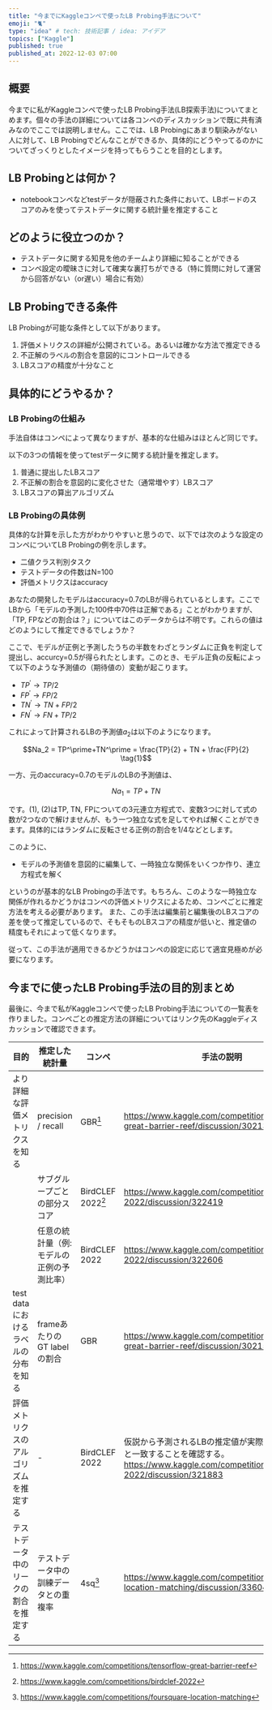 ```yaml
---
title: "今までにKaggleコンペで使ったLB Probing手法について"
emoji: "🐈"
type: "idea" # tech: 技術記事 / idea: アイデア
topics: ["Kaggle"]
published: true
published_at: 2022-12-03 07:00
---
```

## 概要

今までに私がKaggleコンペで使ったLB Probing手法(LB探索手法)についてまとめます。個々の手法の詳細については各コンペのディスカッションで既に共有済みなのでここでは説明しません。ここでは、LB Probingにあまり馴染みがない人に対して、LB Probingでどんなことができるか、具体的にどうやってるのかについてざっくりとしたイメージを持ってもらうことを目的とします。

## LB Probingとは何か？

- notebookコンペなどtestデータが隠蔽された条件において、LBボードのスコアのみを使ってテストデータに関する統計量を推定すること

## どのように役立つのか？

- テストデータに関する知見を他のチームより詳細に知ることができる
- コンペ設定の曖昧さに対して確実な裏打ちができる（特に質問に対して運営から回答がない（or遅い）場合に有効）

## LB Probingできる条件

LB Probingが可能な条件として以下があります。

1. 評価メトリクスの詳細が公開されている。あるいは確かな方法で推定できる
2. 不正解のラベルの割合を意図的にコントロールできる
3. LBスコアの精度が十分なこと

## 具体的にどうやるか？

### LB Probingの仕組み

手法自体はコンペによって異なりますが、基本的な仕組みはほとんど同じです。

以下の3つの情報を使ってtestデータに関する統計量を推定します。

1. 普通に提出したLBスコア
2. 不正解の割合を意図的に変化させた（通常増やす）LBスコア
3. LBスコアの算出アルゴリズム

### LB Probingの具体例

具体的な計算を示した方がわかりやすいと思うので、以下では次のような設定のコンペについてLB Probingの例を示します。

* 二値クラス判別タスク
* テストデータの件数はN=100
* 評価メトリクスはaccuracy

あなたの開発したモデルはaccuracy=0.7のLBが得られているとします。ここでLBから「モデルの予測した100件中70件は正解である」ことがわかりますが、「TP, FPなどの割合は？」についてはこのデータからは不明です。これらの値はどのようにして推定できるでしょうか？

ここで、モデルが正例と予測したうちの半数をわざとランダムに正負を判定して提出し、accurcy=0.5が得られたとします。このとき、モデル正負の反転によって以下のような予測値の（期待値の）変動が起こります。

* $TP^\prime \rightarrow TP / 2$
* $FP^\prime \rightarrow FP / 2$
* $TN^\prime \rightarrow TN + FP / 2$
* $FN^\prime \rightarrow FN + TP / 2$

これによって計算されるLBの予測値$a_2$は以下のようになります。

$$Na_2 = TP^\prime+TN^\prime = \frac{TP}{2} + TN + \frac{FP}{2} \tag{1}$$

一方、元のaccuracy=0.7のモデルのLBの予測値は、

$$Na_1 = TP + TN \tag{2}$$

です。(1), (2)はTP, TN, FPについての3元連立方程式で、変数3つに対して式の数が2つなので解けませんが、もう一つ独立な式を足してやれば解くことができます。具体的にはランダムに反転させる正例の割合を1/4などとします。

このように、

* モデルの予測値を意図的に編集して、一時独立な関係をいくつか作り、連立方程式を解く

というのが基本的なLB Probingの手法です。もちろん、このような一時独立な関係が作れるかどうかはコンペの評価メトリクスによるため、コンペごとに推定方法を考える必要があります。
また、この手法は編集前と編集後のLBスコアの差を使って推定しているので、そもそものLBスコアの精度が低いと、推定値の精度もそれによって低くなります。

従って、この手法が適用できるかどうかはコンペの設定に応じて適宜見極めが必要になります。

## 今までに使ったLB Probing手法の目的別まとめ

最後に、今まで私がKaggleコンペで使ったLB Probing手法についての一覧表を作りました。コンペごとの推定方法の詳細についてはリンク先のKaggleディスカッションで確認できます。

| 目的                                   | 推定した統計量                             | コンペ            | 手法の説明                                                                                                                                  |
| -------------------------------------- | ------------------------------------------ | ----------------- | ------------------------------------------------------------------------------------------------------------------------------------------- |
| より詳細な評価メトリクスを知る         | precision / recall                         | GBR[^1]           | https://www.kaggle.com/competitions/tensorflow-great-barrier-reef/discussion/302130                                                         |
|                                        | サブグループごとの部分スコア               | BirdCLEF 2022[^2] | https://www.kaggle.com/competitions/birdclef-2022/discussion/322419                                                                         |
|                                        | 任意の統計量（例: モデルの正例の予測比率） | BirdCLEF 2022     | https://www.kaggle.com/competitions/birdclef-2022/discussion/322606                                                                         |
| test dataにおけるラベルの分布を知る    | frameあたりのGT labelの割合                | GBR               | https://www.kaggle.com/competitions/tensorflow-great-barrier-reef/discussion/302156                                                         |
| 評価メトリクスのアルゴリズムを推定する | -                                          | BirdCLEF 2022     | 仮説から予測されるLBの推定値が実際のLBの観測値と一致することを確認する。https://www.kaggle.com/competitions/birdclef-2022/discussion/321883 |
| テストデータ中のリークの割合を推定する | テストデータ中の訓練データとの重複率       | 4sq[^3]           | https://www.kaggle.com/competitions/foursquare-location-matching/discussion/336047                                                          |

[^1]: https://www.kaggle.com/competitions/tensorflow-great-barrier-reef
[^2]: https://www.kaggle.com/competitions/birdclef-2022
[^3]: https://www.kaggle.com/competitions/foursquare-location-matching
